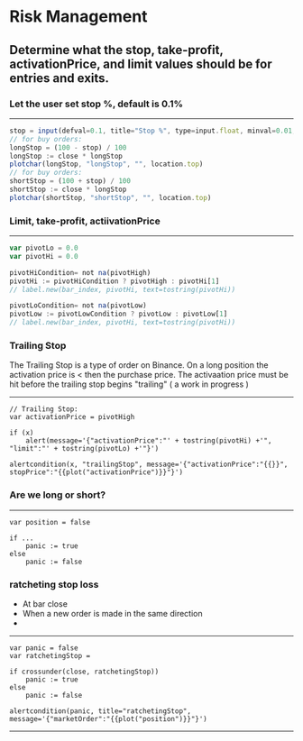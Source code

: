 # Risk Management
## Determine what the stop, take-profit, activationPrice, and limit values should be for entries and exits.

### Let the user set stop %, default is 0.1%
---
```javascript
stop = input(defval=0.1, title="Stop %", type=input.float, minval=0.01, maxval=100, step=0.01)
// for buy orders:
longStop = (100 - stop) / 100
longStop := close * longStop
plotchar(longStop, "longStop", "", location.top)
// for buy orders:
shortStop = (100 + stop) / 100
shortStop := close * longStop
plotchar(shortStop, "shortStop", "", location.top)
```
### Limit, take-profit, actiivationPrice
---
```javascript
var pivotLo = 0.0
var pivotHi = 0.0

pivotHiCondition= not na(pivotHigh)
pivotHi := pivotHiCondition ? pivotHigh : pivotHi[1]
// label.new(bar_index, pivotHi, text=tostring(pivotHi))

pivotLoCondition= not na(pivotLow)
pivotLow := pivotLowCondition ? pivotLow : pivotLow[1]
// label.new(bar_index, pivotHi, text=tostring(pivotHi))
```

### Trailing Stop
The Trailing Stop is a type of order on Binance. On a long position the activation price is < then the purchase price. The activaation price must be hit before the trailing stop begins "trailing"
( a work in progress )

---
```
// Trailing Stop:
var activationPrice = pivotHigh

if (x)
    alert(message='{"activationPrice":"' + tostring(pivotHi) +'", "limit":"' + tostring(pivotLo) +'"}')

alertcondition(x, "trailingStop", message='{"activationPrice":"{{}}", stopPrice":"{{plot("activationPrice")}}"}')
```
### Are we long or short?
---
```
var position = false

if ...
    panic := true
else
    panic := false
```
### ratcheting stop loss
- At bar close
- When a new order is made in the same direction
- 

---
```
var panic = false
var ratchetingStop = 

if crossunder(close, ratchetingStop))
    panic := true
else
    panic := false

alertcondition(panic, title="ratchetingStop", message='{"marketOrder":"{{plot("position")}}"}')
```



---
```

```
